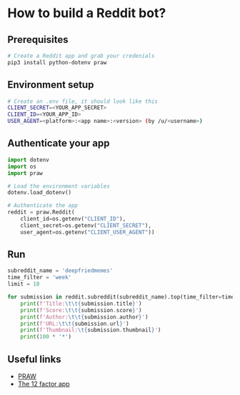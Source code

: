 # How to build a Reddit bot?

## Prerequisites

```bash
# Create a Reddit app and grab your credenials
pip3 install python-dotenv praw
```

## Environment setup

```bash
# Create an .env file, it should look like this
CLIENT_SECRET=<YOUR_APP_SECRET>
CLIENT_ID=<YOUR_APP_ID>
USER_AGENT=<platform>:<app name>:<version> (by /u/<username>)
```

## Authenticate your app

```python
import dotenv
import os
import praw

# Load the environment variables
dotenv.load_dotenv()

# Authenticate the app
reddit = praw.Reddit(
    client_id=os.getenv("CLIENT_ID"),
    client_secret=os.getenv("CLIENT_SECRET"),
    user_agent=os.getenv("CLIENT_USER_AGENT"))
```

## Run

```python
subreddit_name = 'deepfriedmemes'
time_filter = 'week'
limit = 10

for submission in reddit.subreddit(subreddit_name).top(time_filter=time_filter, limit=limit):
    print(f'Title:\t\t{submission.title}')
    print(f'Score:\t\t{submission.score}')
    print(f'Author:\t\t{submission.author}')
    print(f'URL:\t\t{submission.url}')
    print(f'Thumbnail:\t{submission.thumbnail}')
    print(100 * '*')
```

## Useful links

- [PRAW](https://praw.readthedocs.io/en/latest/)
- [The 12 factor app](https://12factor.net/)
